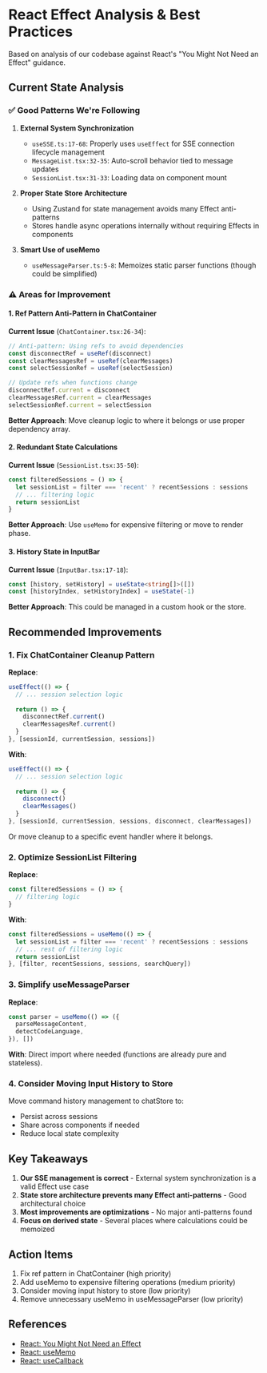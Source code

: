 # React Effect Analysis & Best Practices

Based on analysis of our codebase against React's "You Might Not Need an Effect" guidance.

## Current State Analysis

### ✅ Good Patterns We're Following

1. **External System Synchronization**
   - `useSSE.ts:17-68`: Properly uses `useEffect` for SSE connection lifecycle management
   - `MessageList.tsx:32-35`: Auto-scroll behavior tied to message updates
   - `SessionList.tsx:31-33`: Loading data on component mount

2. **Proper State Store Architecture**
   - Using Zustand for state management avoids many Effect anti-patterns
   - Stores handle async operations internally without requiring Effects in components

3. **Smart Use of useMemo**
   - `useMessageParser.ts:5-8`: Memoizes static parser functions (though could be simplified)

### ⚠️ Areas for Improvement

#### 1. Ref Pattern Anti-Pattern in ChatContainer

**Current Issue** (`ChatContainer.tsx:26-34`):
```typescript
// Anti-pattern: Using refs to avoid dependencies
const disconnectRef = useRef(disconnect)
const clearMessagesRef = useRef(clearMessages)
const selectSessionRef = useRef(selectSession)

// Update refs when functions change
disconnectRef.current = disconnect
clearMessagesRef.current = clearMessages
selectSessionRef.current = selectSession
```

**Better Approach**: Move cleanup logic to where it belongs or use proper dependency array.

#### 2. Redundant State Calculations

**Current Issue** (`SessionList.tsx:35-50`):
```typescript
const filteredSessions = () => {
  let sessionList = filter === 'recent' ? recentSessions : sessions
  // ... filtering logic
  return sessionList
}
```

**Better Approach**: Use `useMemo` for expensive filtering or move to render phase.

#### 3. History State in InputBar

**Current Issue** (`InputBar.tsx:17-18`):
```typescript
const [history, setHistory] = useState<string[]>([])
const [historyIndex, setHistoryIndex] = useState(-1)
```

**Better Approach**: This could be managed in a custom hook or the store.

## Recommended Improvements

### 1. Fix ChatContainer Cleanup Pattern

**Replace**:
```typescript
useEffect(() => {
  // ... session selection logic
  
  return () => {
    disconnectRef.current()
    clearMessagesRef.current()
  }
}, [sessionId, currentSession, sessions])
```

**With**:
```typescript
useEffect(() => {
  // ... session selection logic
  
  return () => {
    disconnect()
    clearMessages()
  }
}, [sessionId, currentSession, sessions, disconnect, clearMessages])
```

Or move cleanup to a specific event handler where it belongs.

### 2. Optimize SessionList Filtering

**Replace**:
```typescript
const filteredSessions = () => {
  // filtering logic
}
```

**With**:
```typescript
const filteredSessions = useMemo(() => {
  let sessionList = filter === 'recent' ? recentSessions : sessions
  // ... rest of filtering logic
  return sessionList
}, [filter, recentSessions, sessions, searchQuery])
```

### 3. Simplify useMessageParser

**Replace**:
```typescript
const parser = useMemo(() => ({
  parseMessageContent,
  detectCodeLanguage,
}), [])
```

**With**: Direct import where needed (functions are already pure and stateless).

### 4. Consider Moving Input History to Store

Move command history management to chatStore to:
- Persist across sessions
- Share across components if needed
- Reduce local state complexity

## Key Takeaways

1. **Our SSE management is correct** - External system synchronization is a valid Effect use case
2. **State store architecture prevents many Effect anti-patterns** - Good architectural choice
3. **Most improvements are optimizations** - No major anti-patterns found
4. **Focus on derived state** - Several places where calculations could be memoized

## Action Items

1. Fix ref pattern in ChatContainer (high priority)
2. Add useMemo to expensive filtering operations (medium priority)  
3. Consider moving input history to store (low priority)
4. Remove unnecessary useMemo in useMessageParser (low priority)

## References

- [React: You Might Not Need an Effect](https://react.dev/learn/you-might-not-need-an-effect)
- [React: useMemo](https://react.dev/reference/react/useMemo)
- [React: useCallback](https://react.dev/reference/react/useCallback)